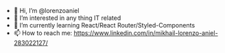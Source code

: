 - 👋 Hi, I’m @lorenzoaniel
- 👀 I’m interested in any thing IT related
- 🌱 I’m currently learning React/React Router/Styled-Components
- 📫 How to reach me: https://www.linkedin.com/in/mikhail-lorenzo-aniel-283022127/

<!---
lorenzoaniel/lorenzoaniel is a ✨ special ✨ repository because its `README.md` (this file) appears on your GitHub profile.
You can click the Preview link to take a look at your changes.
--->
